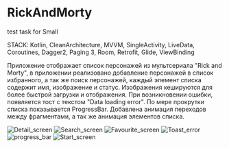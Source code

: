 # RickAndMorty
 test task for Small
 
STACK: Kotlin, CleanArchitecture, MVVM, SingleActivity, LiveData, Coroutines, Dagger2, Paging 3, Room, Retrofit, Glide, ViewBinding

Приложение отображает список персонажей из мультсериала "Rick and Morty", 
в приложении реализовано добавление персонажей в список избранного, а так же поиск персонажей,
каждый элемент списка содержит имя, изображение и статус.
Изображения кешируются для более быстрой загрузки и отображения.
При возникновении ошибки, появляется тост с текстом "Data loading error".
По мере прокрутки списка показывается ProgressBar.
Добавлена анимация переходов между фрагментами, а так же анимация элементов списка.


![Detail_screen](https://github.com/ikurbankulov/RickAndMorty/assets/106450515/01ac9fff-af7f-4746-9cfd-a31fd3bb11a0)
![Search_screen](https://github.com/ikurbankulov/RickAndMorty/assets/106450515/184eaef8-b25d-42e2-8248-716c7da9ca42)
![Favourite_screen](https://github.com/ikurbankulov/RickAndMorty/assets/106450515/1d0da95d-10cb-4061-8be6-5ebd43490c5d)
![Toast_error](https://github.com/ikurbankulov/RickAndMorty/assets/106450515/b7383de1-db1a-407f-bcef-bd4c415f51cf)
![progress_bar](https://github.com/ikurbankulov/RickAndMorty/assets/106450515/738d88a9-d6dc-45f5-9072-f1469d0c41e2)
![Start_screen](https://github.com/ikurbankulov/RickAndMorty/assets/106450515/932f7c77-db88-4844-bfcc-0d10af6c12cd)
